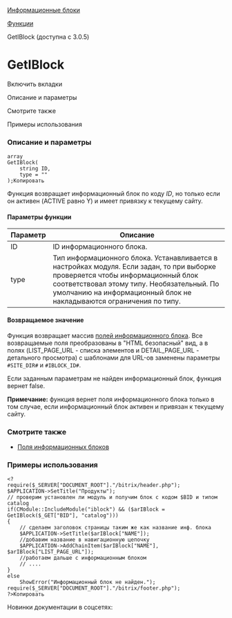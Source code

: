 [Информационные блоки](/api_help/iblock/index.php)

[Функции](/api_help/iblock/functions/index.php)

GetIBlock (доступна с 3.0.5)

GetIBlock
=========

Включить вкладки

Описание и параметры

Смотрите также

Примеры использования

### Описание и параметры

```
array
GetIBlock(
	string ID,
	type = ""
);Копировать
```

Функция возвращает информационный блок по коду *ID*, но только если он активен (ACTIVE равно Y) и имеет привязку к текущему сайту.

#### Параметры функции

| Параметр | Описание |
| --- | --- |
| ID | ID информационного блока. |
| type | Тип информационного блока. Устанавливается в настройках модуля. Если задан, то при выборке проверяется чтобы информационный блок соответствовал этому типу.   Необязательный. По умолчанию на информационный блок не накладываются ограничения по типу. |

#### Возвращаемое значение

Функция возвращает массив [полей информационного блока](/api_help/iblock/fields.php#fiblock). Все возвращаемые поля преобразованы в "HTML безопасный" вид, а в полях (LIST\_PAGE\_URL - списка элементов и DETAIL\_PAGE\_URL - детального просмотра) с шаблонами для URL-ов заменены параметры `#SITE_DIR#` и `#IBLOCK_ID#`.
  
Если заданным параметрам не найден информационный блок, функция вернет false.

**Примечание:** функция вернет поля информационного блока только в том случае, если информационный блок активен и привязан к текущему сайту.

### Смотрите также

* [Поля информационных блоков](/api_help/iblock/fields.php#fiblock)

### Примеры использования

```
<?
require($_SERVER["DOCUMENT_ROOT"]."/bitrix/header.php");
$APPLICATION->SetTitle("Продукты");
// проверим установлен ли модуль и получим блок с кодом $BID и типом catalog
if(CModule::IncludeModule("iblock") && ($arIBlock = GetIBlock($_GET["BID"], "catalog")))
{
	// сделаем заголовок страницы таким же как название инф. блока
	$APPLICATION->SetTitle($arIBlock["NAME"]);
	//добавим название в навигационную цепочку
	$APPLICATION->AddChainItem($arIBlock["NAME"], $arIBlock["LIST_PAGE_URL"]);
	//работаем дальше с информационным блоком
	// ....
}
else
	ShowError("Информационный блок не найден.");
require($_SERVER["DOCUMENT_ROOT"]."/bitrix/footer.php");
?>Копировать
```

Новинки документации в соцсетях: